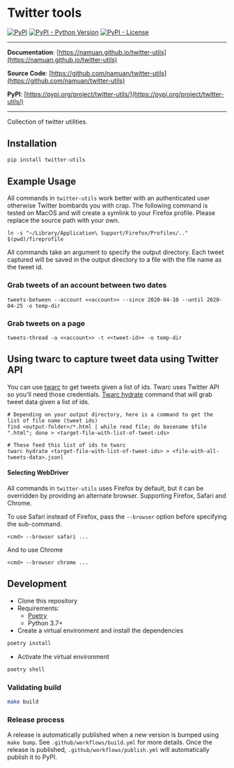 # Twitter tools

[![PyPI](https://img.shields.io/pypi/v/twitter-utils?style=flat-square)](https://pypi.python.org/pypi/twitter-utils/)
[![PyPI - Python Version](https://img.shields.io/pypi/pyversions/twitter-utils?style=flat-square)](https://pypi.python.org/pypi/twitter-utils/)
[![PyPI - License](https://img.shields.io/pypi/l/twitter-utils?style=flat-square)](https://pypi.python.org/pypi/twitter-utils/)


---

**Documentation**: [https://namuan.github.io/twitter-utils](https://namuan.github.io/twitter-utils)

**Source Code**: [https://github.com/namuan/twitter-utils](https://github.com/namuan/twitter-utils)

**PyPI**: [https://pypi.org/project/twitter-utils/](https://pypi.org/project/twitter-utils/)

---

Collection of twitter utilities.

## Installation

```sh
pip install twitter-utils
```

## Example Usage

All commands in `twitter-utils` work better with an authenticated user otherwise Twitter bombards you with crap.
The following command is tested on MacOS and will create a symlink to your Firefox profile.
Please replace the source path with your own.

```shell
ln -s "~/Library/Application\ Support/Firefox/Profiles/.." $(pwd)/fireprofile
```

All commands take an argument to specify the output directory.
Each tweet captured will be saved in the output directory to a file with the file name as the tweet id.

### Grab tweets of an account between two dates

```shell
tweets-between --account <<account>> --since 2020-04-10 --until 2020-04-25 -o temp-dir
```

### Grab tweets on a page

```shell
tweets-thread -a <<account>> -t <<tweet-id>> -o temp-dir
```

## Using twarc to capture tweet data using Twitter API

You can use [twarc](https://twarc-project.readthedocs.io/en/latest/) to get tweets given a list of ids.
Twarc uses Twitter API so you'll need those credentials.
[Twarc hydrate](https://twarc-project.readthedocs.io/en/latest/twarc1_en_us/#hydrate) command that will grab tweet data given a list of ids.
```shell
# Depending on your output directory, here is a command to get the list of file name (tweet ids)
find <output-folder>/*.html | while read file; do basename $file ".html"; done > <target-file-with-list-of-tweet-ids>

# These feed this list of ids to twarc
twarc hydrate <target-file-with-list-of-tweet-ids> > <file-with-all-tweets-data>.jsonl
```
#### Selecting WebDriver

All commands in `twitter-utils` uses Firefox by default, but it can be overridden by providing an alternate browser.
Supporting Firefox, Safari and Chrome.

To use Safari instead of Firefox, pass the `--browser` option before specifying the sub-command.

```
<cmd> --browser safari ...
```
And to use Chrome
```
<cmd> --browser chrome ...
```

## Development

* Clone this repository
* Requirements:
  * [Poetry](https://python-poetry.org/)
  * Python 3.7+
* Create a virtual environment and install the dependencies

```sh
poetry install
```

* Activate the virtual environment

```sh
poetry shell
```

### Validating build

```sh
make build
```

### Release process

A release is automatically published when a new version is bumped using `make bump`.
See `.github/workflows/build.yml` for more details.
Once the release is published, `.github/workflows/publish.yml` will automatically publish it to PyPI.
